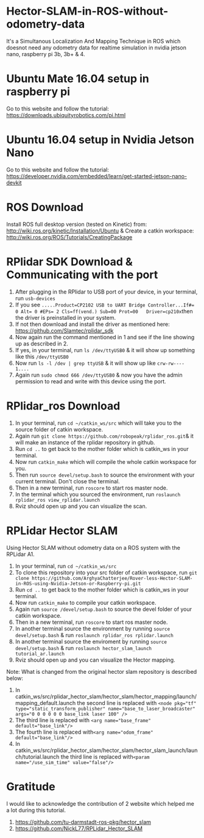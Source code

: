 # Hector-SLAM-in-ROS-without-odometry-data
  It's a Simultanous Localization And Mapping Technique in ROS which doesnot need any odometry data for realtime simulation   in nvidia jetson nano, raspberry pi 3b, 3b+ & 4.
# Ubuntu Mate 16.04 setup in raspberry pi
  Go to this website and follow the tutorial: https://downloads.ubiquityrobotics.com/pi.html
# Ubuntu 16.04 setup in Nvidia Jetson Nano
  Go to this website and follow the tutorial: https://developer.nvidia.com/embedded/learn/get-started-jetson-nano-devkit
# ROS Download
  Install ROS full desktop version (tested on Kinetic) from: http://wiki.ros.org/kinetic/Installation/Ubuntu & Create a catkin workspace: http://wiki.ros.org/ROS/Tutorials/CreatingPackage

# RPlidar SDK Download & Communicating with the port
  1. After plugging in the RPlidar to USB port of your device, in your terminal, run 
  ```usb-devices```
  2. If you see ```.....Product=CP2102 USB to UART Bridge Controller...If#= 0 Alt= 0 #EPs= 2 Cls=ff(vend.) Sub=00 Prot=00   Driver=cp210x```then the driver is preinstalled in your system.
  3. If not then download and install the driver as mentioned here: https://github.com/Slamtec/rplidar_sdk
  4. Now again run the command mentioned in 1 and see if the line showing up as described in 2.
  5. If yes, in your terminal, run ```ls /dev/ttyUSB0``` & it will show up something like this ```/dev/ttyUSB0```
  6. Now run ```ls -l /dev | grep ttyUSB``` & it will show up like ```crw-rw---- 1....```
  7. Again run ```sudo chmod 666 /dev/ttyUSB0``` & now you have the admin permission to read and write with this device using the port. 
# RPlidar_ros Download
  1. In your terminal, run ```cd ~/catkin_ws/src``` which will take you to the source folder of catkin workspace.
  2. Again run ```git clone https://github.com/robopeak/rplidar_ros.git```& it will make an instance of the rplidar repository in github.
  3. Run ```cd ..``` to get back to the mother folder which is catkin_ws in your terminal.
  4. Now run ```catkin_make``` which will compile the whole catkin workspace for you.
  5. Then run ```source devel/setup.bash``` to source the environment with your current terminal. Don't close the terminal.
  6. Then in a new terminal, run ```roscore``` to start ros master node.
  7. In the terminal which you sourced the environment, run ```roslaunch rplidar_ros view_rplidar.launch```
  8. Rviz should open up and you can visualize the scan.
# RPLidar Hector SLAM
Using Hector SLAM without odometry data on a ROS system with the RPLidar A1.
  1. In your terminal, run ```cd ~/catkin_ws/src``` 
  2. To clone this repository into your src folder of catkin workspace, run ```git clone https://github.com/ArghyaChatterjee/Rover-less-Hector-SLAM-in-ROS-using-Nvidia-Jetson-or-Raspberry-pi.git```
  3. Run ```cd ..``` to get back to the mother folder which is catkin_ws in your terminal. 
  4. Now run ```catkin_make``` to compile your catkin workspace.
  5. Again run ```source /devel/setup.bash``` to source the devel folder of your catkin workspace.
  6. Then in a new terminal, run ```roscore``` to start ros master node.
  7. In another terminal source the environment by running ```source devel/setup.bash``` & run ```roslaunch rplidar_ros rplidar.launch```
  8. In another terminal source the enviroment by running ```source devel/setup.bash``` & run ```roslaunch hector_slam_launch tutorial_ar.launch```
  9. Rviz should open up and you can visualize the Hector mapping.
  


Note: What is changed from the original hector slam repository is described below:

  1. In catkin_ws/src/rplidar_hector_slam/hector_slam/hector_mapping/launch/mapping_default.launch 
the second line is replaced with ```<node pkg="tf" type="static_transform_publisher" name="base_to_laser_broadcaster" args="0 0 0 0 0 0 base_link laser 100" />```
  2. The third line is replaced with ```<arg name="base_frame" default="base_link"/>```
  3. The fourth line is replaced with```<arg name="odom_frame" default="base_link"/>```
  4. In catkin_ws/src/rplidar_hector_slam/hector_slam/hector_slam_launch/launch/tutorial.launch  the third line is replaced with```<param name="/use_sim_time" value="false"/>```
  
# Gratitude
  I would like to acknowledge the contribution of 2 website which helped me a lot during this tutorial.
  1. https://github.com/tu-darmstadt-ros-pkg/hector_slam
  2. https://github.com/NickL77/RPLidar_Hector_SLAM
